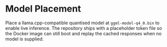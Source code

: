 # Model Placement

Place a llama.cpp-compatible quantised model at `ggml-model-q4_0.bin` to enable live inference. The repository ships with a placeholder token file so the Docker image can still boot and replay the cached responses when no model is supplied.
